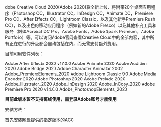 dobe Creative Cloud 2020(Adobe 2020)将全新上线，将附带20个桌面应用程序（Photoshop CC，Illustrator CC，InDesign CC，Animate CC，Premiere Pro CC，After Effects CC，Lightroom Classic，以及其他新手Premiere Rush CC），以及出色的移动应用程序（例如新的Adobe Fresco）以及其他补充工具和服务（例如Acrobat DC Pro，Adobe Fonts，Adobe Spark Premium，Adobe Portfolio）等。可以访问Adobe官网查看Creative Cloud中的全部内容，其中所有正在进行的升级都会自动包括在内，而无需支付额外费用。

目前可用软件列表：

Adobe After Effects 2020 v17.0.0
Adobe Animate 2020
Adobe Audition 2020
Adobe Bridge 2020
Adobe Character Animator 2002
Adobe_PremiereElements_2020
Adobe Lightroom Classic 9.0
Adobe Media Encoder 2020
Adobe Photoshop 2020
Adobe Prelude 2020
Adobe_Illustrator_2020
Adobe_InDesign 2020
Adobe_InCopy_2020
Adobe Premiere Pro 2020 v14.0.0
Adobe_PhotoshopElements_2020

**目前此版本暂不支持离线使用，需登录Adobe账号才能使用**

安装方法：

​​首先安装网盘提供的指定版本的ACC
